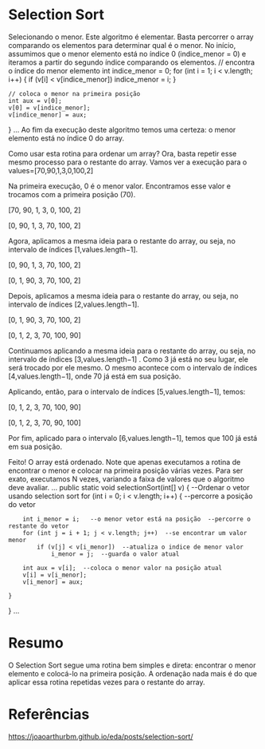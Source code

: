 # Selection Sort #


Selecionando o menor.
Este algoritmo é elementar. Basta percorrer o array comparando os elementos para determinar qual é o menor. No início, assumimos que o menor elemento está no índice 0 (indice_menor = 0) e iteramos a partir do segundo índice comparando os elementos.
// encontra o índice do menor elemento
	int indice_menor = 0;
	for (int i = 1; i < v.length; i++) {
		if (v[i] < v[indice_menor])
			indice_menor = i;
	}

	// coloca o menor na primeira posição
	int aux = v[0];
	v[0] = v[indice_menor];
	v[indice_menor] = aux;
}
...
Ao fim da execução deste algoritmo temos uma certeza: o menor elemento está no índice 0 do array.

Como usar esta rotina para ordenar um array?
Ora, basta repetir esse mesmo processo para o restante do array. Vamos ver a execução para o values=[70,90,1,3,0,100,2]

Na primeira execução, 0 é o menor valor. Encontramos esse valor e trocamos com a primeira posição (70).

[70, 90, 1, 3, 0, 100, 2]

[0, 90, 1, 3, 70, 100, 2]

Agora, aplicamos a mesma ideia para o restante do array, ou seja, no intervalo de índices [1,values.length−1].

[0, 90, 1, 3, 70, 100, 2]

[0, 1, 90, 3, 70, 100, 2]

Depois, aplicamos a mesma ideia para o restante do array, ou seja, no intervalo de índices [2,values.length−1].

[0, 1, 90, 3, 70, 100, 2]

[0, 1, 2, 3, 70, 100, 90]

Continuamos aplicando a mesma ideia para o restante do array, ou seja, no intervalo de índices [3,values.length−1]
. Como 3 já está no seu lugar, ele será trocado por ele mesmo. O mesmo acontece com o intervalo de índices [4,values.length−1], onde 70 já está em sua posição.

Aplicando, então, para o intervalo de índices [5,values.length−1], temos:

[0, 1, 2, 3, 70, 100, 90]

[0, 1, 2, 3, 70, 90, 100]

Por fim, aplicado para o intervalo [6,values.length−1], temos que 100 já está em sua posição.

Feito! O array está ordenado. Note que apenas executamos a rotina de encontrar o menor e colocar na primeira posição várias vezes. Para ser exato, executamos N
 vezes, variando a faixa de valores que o algoritmo deve avaliar.
 ...
public static void selectionSort(int[] v) {	--Ordenar o vetor usando selection sort
	for (int i = 0; i < v.length; i++) {  --percorre a posição do vetor
		
		int i_menor = i;   --o menor vetor está na posição  --percorre o restante do vetor
		for (int j = i + 1; j < v.length; j++)  --se encontrar um valor menor 
			if (v[j] < v[i_menor])  --atualiza o indice de menor valor 
				i_menor = j;  --guarda o valor atual
		
		int aux = v[i];  --coloca o menor valor na posição atual
		v[i] = v[i_menor];
		v[i_menor] = aux;
	
	}		
}
...



# Resumo #

O Selection Sort segue uma rotina bem simples e direta: encontrar o menor elemento e colocá-lo na primeira posição. A ordenação nada mais é do que aplicar essa rotina repetidas vezes para o restante do array.

# Referências #

https://joaoarthurbm.github.io/eda/posts/selection-sort/
 
